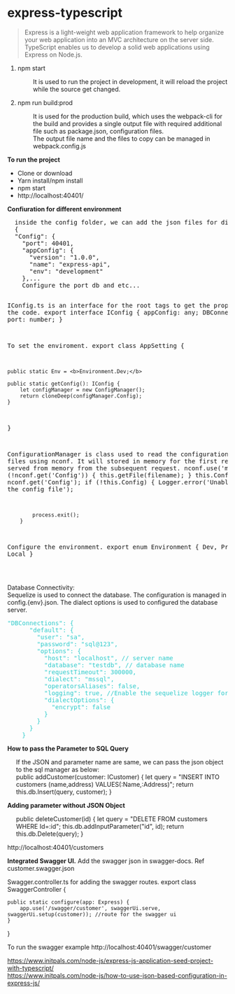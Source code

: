 # express-typescript<br/>

<p><blockquote cite="http://krishna-kv.blogspot.com/2017/05/express-js-using-typescript-and-visual.html"> Express is a light-weight web application framework to help organize your web application into an MVC architecture on the server side. TypeScript enables us to develop a solid web applications using Express on Node.js.</blockquote></p>
<ol>
  <li>npm start </li>
   <p style="margin-left:35px">It is used to run the project in development, it will reload the project while the source get changed. </p>
  <li>npm run build:prod</li>
  <p style="margin-left:35px"> It is used for the production build, which uses the webpack-cli for the build and provides a single output file with required additional file such as package.json, configuration files. <br/>
   The output file name and the files to copy can be managed in webpack.config.js 
  </p>
</ol>
<b>To run the project</b>
<ul>
  <li>Clone or download</li>
  <li>Yarn install/npm install</li>
  <li>npm start</li>
  <li>http://localhost:40401/</li>
  </ul>

<p>
  <b>Confiuration for different environment </b>
<br/>
  <pre>
  inside the config folder, we can add the json files for different environment. 
  {
  "Config": {
    "port": 40401,
    "appConfig": {
      "version": "1.0.0",
      "name": "express-api",
      "env": "development"
    },...
    Configure the port db and etc...

  
  IConfig.ts is an interface for the root tags to get the properties in the code. 
  export interface IConfig {
    appConfig: any;
    DBConnections: any;
    port: number;
}

To set the enviroment.
export class AppSetting {

    public static Env = <b>Environment.Dev;</b>

    public static getConfig(): IConfig {
        let configManager = new ConfigManager();
        return cloneDeep(configManager.Config);
    }
}

ConfigurationManager is class used to read the configuration json files using nconf. It will stored in memory for the first request and served from memory from the subsequent request.
 nconf.use('memory');
        if (!nconf.get('Config')) {
            this.getFile(filename);
        }
        this.Config = nconf.get('Config');
        if (!this.Config) {
            Logger.error('Unable to read the config file');

            process.exit();
        }

Configure the environment.
export enum Environment {
    Dev, Production, Local
}

  </pre>
</p>
<p>
  Database Connectivity: <br/>
  Sequelize is used to connect the database. The configuration is managed in config.{env}.json. The dialect options is used to configured the database server.  
  
  <pre class="brush:js;toolbar:false;"><span style="color: #33cccc;">"DBConnections": {
      "default": {
        "user": "sa",
        "password": "sql@123",
        "options": {
          "host": "localhost", // server name
          "database": "testdb", // database name
          "requestTimeout": 300000,
          "dialect": "mssql",
          "operatorsAliases": false,
          "logging": true, //Enable the sequelize logger for queries for dev mode.
          "dialectOptions": {
            "encrypt": false
          }
        }
      }
    }</span></pre>
</p>

  <b>How to pass the Parameter to SQL Query</b> <br/>
  <p style="margin-left:20px">If the JSON and parameter name are same, we can pass the json object to the sql manager as below: <br/>
        public addCustomer(customer: ICustomer) {
        let query = "INSERT INTO customers (name,address) VALUES(:Name,:Address)";
        return this.db.Insert(query, customer);
    }
  </p>
   <b>Adding parameter without JSON Object</b><br/>
 <p style="margin-left:20px"> 
  public deleteCustomer(id) {
        let query = "DELETE FROM customers WHERE Id=:id";
        this.db.addInputParameter("id", id);
        return this.db.Delete(query);
    }
 </p>  
 
 <p>http://localhost:40401/customers</b>
 
 <b>Integrated Swagger UI.</b> 
 Add the swagger json in swagger-docs. Ref customer.swagger.json 
 
 Swagger.controller.ts for adding the swagger routes.
export class SwaggerController {

    public static configure(app: Express) {
        app.use('/swagger/customer', swaggerUi.serve, swaggerUi.setup(customer)); //route for the swagger ui
    }
}

To run the swagger example 
http://localhost:40401/swagger/customer


https://www.initpals.com/node-js/express-js-application-seed-project-with-typescript/<br/>
https://www.initpals.com/node-js/how-to-use-json-based-configuration-in-express-js/
